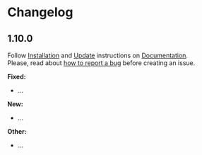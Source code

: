 <style>body {text-align: justify}</style>

# Changelog

## 1.10.0

Follow [Installation](installation.md#installing-blender-launcher) and [Update](installation.md#updating-blender-launcher) instructions on [Documentation](https://dotbow.github.io/Blender-Launcher).<br>
Please, read about [how to report a bug](troubleshooting.md) before creating an issue.

**Fixed:**

- ...

**New:**

- ...

**Other:**

- ...
